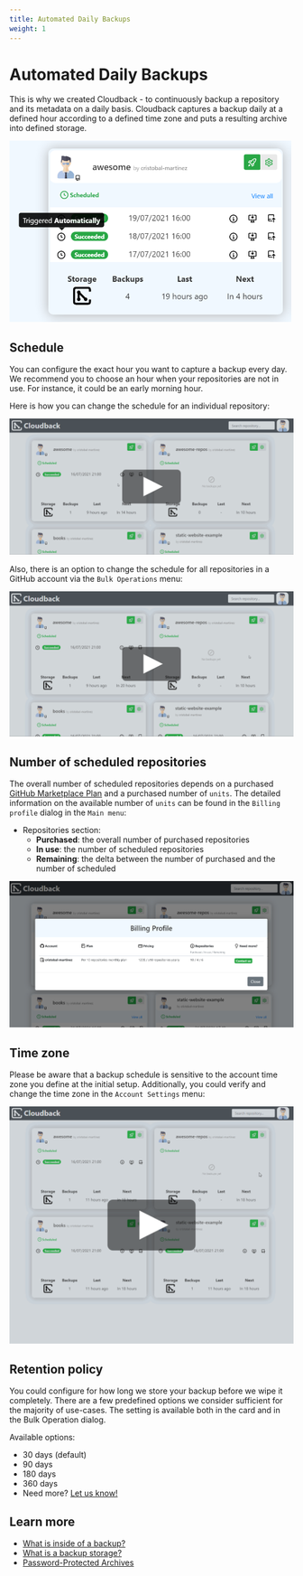 ```yaml
---
title: Automated Daily Backups
weight: 1
---
```


# Automated Daily Backups

This is why we created Cloudback - to continuously backup a repository and its metadata on a daily basis. Cloudback captures a backup daily at a defined hour according to a defined time zone and puts a resulting archive into defined storage.

<img src="/static/features/triggered-automatically.png" alt="Backup" width="500"/>

## Schedule

You can configure the exact hour you want to capture a backup every day. We recommend you to choose an hour when your repositories are not in use. For instance, it could be an early morning hour.

Here is how you can change the schedule for an individual repository:

<p align="center">
  <img src="/static/features/change-backup-schedule.png" data-alt="/static/features/change-backup-schedule.gif"
       alt="Change Backup Schedule" onclick="swapGif(this)" style="cursor: pointer;"/>
</p>

Also, there is an option to change the schedule for all repositories in a GitHub account via the `Bulk Operations` menu:

<p align="center">
  <img src="/static/features/change-schedule-bulk.png" data-alt="/static/features/change-schedule-bulk.gif"
       alt="Change Schedule in a Bulk" onclick="swapGif(this)" style="cursor: pointer;"/>
</p>

## Number of scheduled repositories

The overall number of scheduled repositories depends on a purchased [GitHub Marketplace Plan](https://github.com/marketplace/cloudback) and a purchased number of `units`. The detailed information on the available number of `units` can be found in the `Billing profile` dialog in the `Main menu`:

- Repositories section:
  - **Purchased**: the overall number of purchased repositories
  - **In use**: the number of scheduled repositories
  - **Remaining**: the delta between the number of purchased and the number of scheduled

<img src="/static/features/billing-profile.png" alt="Billing Profile"/>

## Time zone

Please be aware that a backup schedule is sensitive to the account time zone you define at the initial setup. Additionally, you could verify and change the time zone in the `Account Settings` menu:

<p align="center">
  <img src="/static/features/account-time-zone.png" data-alt="/static/features/account-time-zone.gif"
       alt="Change Schedule in a Bulk" onclick="swapGif(this)" style="cursor: pointer;"/>
</p>

## Retention policy

You could configure for how long we store your backup before we wipe it completely. There are a few predefined options we consider sufficient for the majority of use-cases. The setting is available both in the card and in the Bulk Operation dialog.

Available options:
- 30 days (default)
- 90 days
- 180 days
- 360 days
- Need more? [Let us know!](/contact-us)

## Learn more

- [What is inside of a backup?](/features/metadata)
- [What is a backup storage?](/features/various-backup-storages)
- [Password-Protected Archives](/features/archive)
